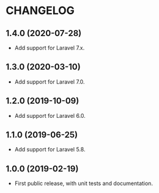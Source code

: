 CHANGELOG
=========

## 1.4.0 (2020-07-28)
 - Add support for Laravel 7.x.

## 1.3.0 (2020-03-10)
 - Add support for Laravel 7.0.

## 1.2.0 (2019-10-09)
 - Add support for Laravel 6.0.

## 1.1.0 (2019-06-25)
 - Add support for Laravel 5.8.

## 1.0.0 (2019-02-19)
 - First public release, with unit tests and documentation.
